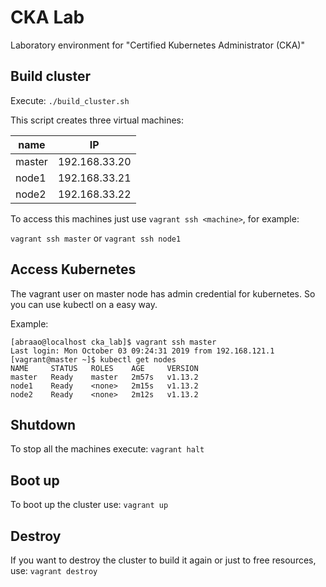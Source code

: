CKA Lab
=======

Laboratory environment for "Certified Kubernetes Administrator (CKA)" 

Build cluster
-------------

Execute: `./build_cluster.sh`

This script creates three virtual machines:

  | name   | IP            |
  | ------ | ------------- |
  | master | 192.168.33.20 |
  | node1  | 192.168.33.21 |
  | node2  | 192.168.33.22 |


To access this machines just use `vagrant ssh <machine>`, for example:

  `vagrant ssh master` or `vagrant ssh node1`


Access Kubernetes
-----------------

The vagrant user on master node has admin credential for kubernetes.
So you can use kubectl on a easy way.

Example:

```
[abraao@localhost cka_lab]$ vagrant ssh master
Last login: Mon October 03 09:24:31 2019 from 192.168.121.1
[vagrant@master ~]$ kubectl get nodes
NAME     STATUS   ROLES    AGE     VERSION
master   Ready    master   2m57s   v1.13.2
node1    Ready    <none>   2m15s   v1.13.2
node2    Ready    <none>   2m12s   v1.13.2
```


Shutdown
--------

To stop all the machines execute: `vagrant halt`


Boot up
-------

To boot up the cluster use: `vagrant up`


Destroy
-------

If you want to destroy the cluster to build it again or just to free resources,
use: `vagrant destroy`


